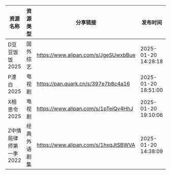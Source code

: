 | 资源名称          | 资源类型   | 分享链接                                 | 发布时间                |
| ------------- | ------ | ------------------------------------ | ------------------- |
| D豆豆饭饭2025     | 国外综艺   | https://www.alipan.com/s/JgeSUwxbBue | 2025-01-20 14:28:18 |
| P漂白2025       | 电视剧    | https://pan.quark.cn/s/397e7b8c4a16  | 2025-01-20 18:51:00 |
| X相思令2025      | 电视剧    | https://www.alipan.com/s/1pTeiQv4HhJ | 2025-01-20 19:10:06 |
| Z中情局律师第一季2022 | 经典外语剧集 | https://www.alipan.com/s/1hxqJtSBWVA | 2025-01-20 14:38:09 |
